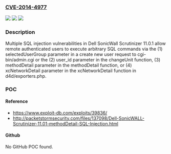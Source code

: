 ### [CVE-2014-4977](https://cve.mitre.org/cgi-bin/cvename.cgi?name=CVE-2014-4977)
![](https://img.shields.io/static/v1?label=Product&message=n%2Fa&color=blue)
![](https://img.shields.io/static/v1?label=Version&message=n%2Fa&color=blue)
![](https://img.shields.io/static/v1?label=Vulnerability&message=n%2Fa&color=brighgreen)

### Description

Multiple SQL injection vulnerabilities in Dell SonicWall Scrutinizer 11.0.1 allow remote authenticated users to execute arbitrary SQL commands via the (1) selectedUserGroup parameter in a create new user request to cgi-bin/admin.cgi or the (2) user_id parameter in the changeUnit function, (3) methodDetail parameter in the methodDetail function, or (4) xcNetworkDetail parameter in the xcNetworkDetail function in d4d/exporters.php.

### POC

#### Reference
- https://www.exploit-db.com/exploits/39836/
- http://packetstormsecurity.com/files/137098/Dell-SonicWALL-Scrutinizer-11.01-methodDetail-SQL-Injection.html

#### Github
No GitHub POC found.

